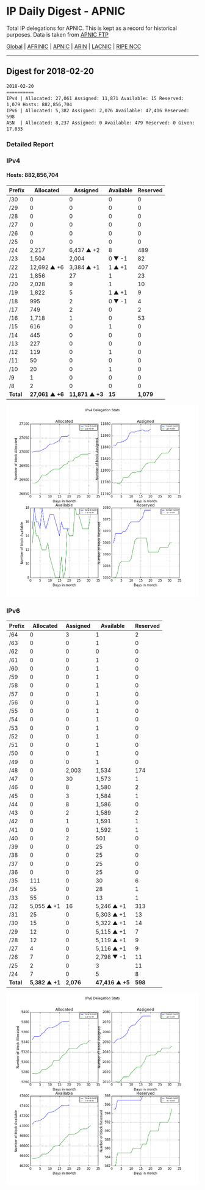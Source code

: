 # IP Daily Digest - APNIC

Total IP delegations for APNIC. This is kept as a record for historical purposes. Data is taken from [APNIC FTP](https://ftp.apnic.net/)

[Global](https://github.com/csmets/IP-Daily-Digest) | [AFRINIC](https://github.com/csmets/IP-Daily-Digest/tree/master/archives/AFRINIC) | [APNIC](https://github.com/csmets/IP-Daily-Digest/tree/master/archives/APNIC) | [ARIN](https://github.com/csmets/IP-Daily-Digest/tree/master/archives/ARIN) | [LACNIC](https://github.com/csmets/IP-Daily-Digest/tree/master/archives/LACNIC) | [RIPE NCC](https://github.com/csmets/IP-Daily-Digest/tree/master/archives/RIPE_NCC)

---

## Digest for 2018-02-20
```
2018-02-20
==========
IPv4 | Allocated: 27,061 Assigned: 11,871 Available: 15 Reserved: 1,079 Hosts: 882,856,704
IPv6 | Allocated: 5,382 Assigned: 2,076 Available: 47,416 Reserved: 598
ASN  | Allocated: 8,237 Assigned: 0 Available: 479 Reserved: 0 Given: 17,033
```

### Detailed Report

### IPv4

#### Hosts: **882,856,704**

| Prefix | Allocated | Assigned | Available | Reserved |
| ----- | ----- | ----- | ----- | ----- |
| /30 | 0 | 0 | 0 | 0 |
| /29 | 0 | 0 | 0 | 0 |
| /28 | 0 | 0 | 0 | 0 |
| /27 | 0 | 0 | 0 | 0 |
| /26 | 0 | 0 | 0 | 0 |
| /25 | 0 | 0 | 0 | 0 |
| /24 | 2,217 | 6,437 ▲ +2 | 8 | 489 |
| /23 | 1,504 | 2,004 | 0 ▼ -1 | 82 |
| /22 | 12,692 ▲ +6 | 3,384 ▲ +1 | 1 ▲ +1 | 407 |
| /21 | 1,856 | 27 | 1 | 23 |
| /20 | 2,028 | 9 | 1 | 10 |
| /19 | 1,822 | 5 | 1 ▲ +1 | 9 |
| /18 | 995 | 2 | 0 ▼ -1 | 4 |
| /17 | 749 | 2 | 0 | 2 |
| /16 | 1,718 | 1 | 0 | 53 |
| /15 | 616 | 0 | 1 | 0 |
| /14 | 445 | 0 | 0 | 0 |
| /13 | 227 | 0 | 0 | 0 |
| /12 | 119 | 0 | 1 | 0 |
| /11 | 50 | 0 | 0 | 0 |
| /10 | 20 | 0 | 1 | 0 |
| /9 | 1 | 0 | 0 | 0 |
| /8 | 2 | 0 | 0 | 0 |
| **Total** | **27,061 ▲ +6** | **11,871 ▲ +3** | **15** | **1,079** |

![ipv4-stats](ipv4-figure.png)

### IPv6

| Prefix | Allocated | Assigned | Available | Reserved |
| ----- | ----- | ----- | ----- | ----- |
| /64 | 0 | 3 | 1 | 2 |
| /63 | 0 | 0 | 1 | 0 |
| /62 | 0 | 0 | 0 | 0 |
| /61 | 0 | 0 | 1 | 0 |
| /60 | 0 | 0 | 1 | 0 |
| /59 | 0 | 0 | 1 | 0 |
| /58 | 0 | 0 | 1 | 0 |
| /57 | 0 | 0 | 1 | 0 |
| /56 | 0 | 0 | 1 | 0 |
| /55 | 0 | 0 | 1 | 0 |
| /54 | 0 | 0 | 1 | 0 |
| /53 | 0 | 0 | 1 | 0 |
| /52 | 0 | 0 | 1 | 0 |
| /51 | 0 | 0 | 1 | 0 |
| /50 | 0 | 0 | 1 | 0 |
| /49 | 0 | 0 | 1 | 0 |
| /48 | 0 | 2,003 | 1,534 | 174 |
| /47 | 0 | 30 | 1,573 | 1 |
| /46 | 0 | 8 | 1,580 | 2 |
| /45 | 0 | 3 | 1,584 | 1 |
| /44 | 0 | 8 | 1,586 | 0 |
| /43 | 0 | 2 | 1,589 | 2 |
| /42 | 0 | 1 | 1,591 | 1 |
| /41 | 0 | 0 | 1,592 | 1 |
| /40 | 0 | 2 | 501 | 0 |
| /39 | 0 | 0 | 25 | 0 |
| /38 | 0 | 0 | 25 | 0 |
| /37 | 0 | 0 | 25 | 0 |
| /36 | 0 | 0 | 25 | 0 |
| /35 | 111 | 0 | 30 | 6 |
| /34 | 55 | 0 | 28 | 1 |
| /33 | 55 | 0 | 13 | 1 |
| /32 | 5,055 ▲ +1 | 16 | 5,246 ▲ +1 | 313 |
| /31 | 25 | 0 | 5,303 ▲ +1 | 13 |
| /30 | 15 | 0 | 5,322 ▲ +1 | 14 |
| /29 | 12 | 0 | 5,115 ▲ +1 | 7 |
| /28 | 12 | 0 | 5,119 ▲ +1 | 9 |
| /27 | 4 | 0 | 5,116 ▲ +1 | 9 |
| /26 | 7 | 0 | 2,798 ▼ -1 | 11 |
| /25 | 2 | 0 | 3 | 11 |
| /24 | 7 | 0 | 5 | 8 |
| **Total** | **5,382 ▲ +1** | **2,076** | **47,416 ▲ +5** | **598** |

![ipv6-stats](ipv6-figure.png)